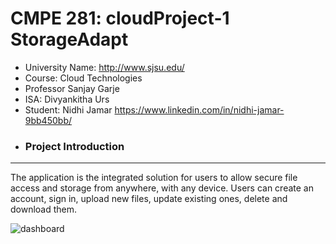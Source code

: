 # CMPE 281: cloudProject-1 StorageAdapt
*	University Name: http://www.sjsu.edu/ 
*	Course: Cloud Technologies
*	Professor Sanjay Garje 
*	ISA: Divyankitha Urs
*	Student: Nidhi Jamar https://www.linkedin.com/in/nidhi-jamar-9bb450bb/
*	### Project Introduction
-------------------------------------------------------
The application is the integrated solution for users to allow secure file access and storage from anywhere, with any       device. Users can create an account, sign in, upload new files, update existing ones, delete and download them.

![dashboard](https://user-images.githubusercontent.com/32632834/31925637-f8c49bd0-b83e-11e7-8ead-5087190a111b.png)
